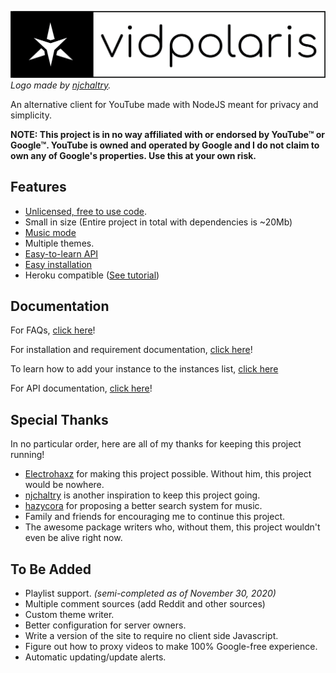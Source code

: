 ![vidpolaris](images/black_on_white.png)
*Logo made by [njchaltry](https://github.com/njchaltry).*

An alternative client for YouTube made with NodeJS meant for privacy and simplicity.

**NOTE: This project is in no way affiliated with or endorsed by YouTube™ or Google™. YouTube is owned and operated by Google and I do not claim to own any of Google's properties. Use this at your own risk.**

## Features
- [Unlicensed, free to use code](./LICENSE).
- Small in size (Entire project in total with dependencies is ~20Mb)
- [Music mode](https://vidpolaris.tube/music/)
- Multiple themes.
- [Easy-to-learn API](./docs/api/README.md)
- [Easy installation](./docs/startup/README.md)
- Heroku compatible ([See tutorial](./docs/heroku/README.md))

## Documentation 
For FAQs, [click here](./docs/help/README.md)!

For installation and requirement documentation, [click here](./docs/startup/README.md)!

To learn how to add your instance to the instances list, [click here](./docs/instances/README.md)

For API documentation, [click here](./docs/api/README.md)!

## Special Thanks
In no particular order, here are all of my thanks for keeping this project running!

- [Electrohaxz](http://electrohaxz.tk) for making this project possible. Without him, this project would be nowhere.
- [njchaltry](https://github.com/njchaltry) is another inspiration to keep this project going.
- [hazycora](https://hazycora.com) for proposing a better search system for music.
- Family and friends for encouraging me to continue this project.
- The awesome package writers who, without them, this project wouldn't even be alive right now.

## To Be Added
- Playlist support. *(semi-completed as of November 30, 2020)*
- Multiple comment sources (add Reddit and other sources)
- Custom theme writer.
- Better configuration for server owners.
- Write a version of the site to require no client side Javascript.
- Figure out how to proxy videos to make 100% Google-free experience.
- Automatic updating/update alerts.